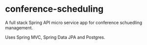 # conference-scheduling
 
A full stack Spring API micro service app for conference schuedling management.

Uses Spring MVC, Spring Data JPA and Postgres.

